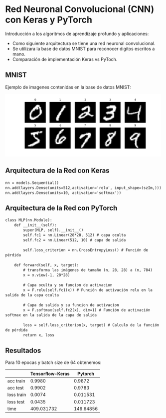 # Red Neuronal Convolucional (CNN) con Keras y PyTorch
Introducción a los algoritmos de aprendizaje profundo y aplicaciones:

* Como siguiente arquitectura se tiene una red neuronal convolucional.
* Se utilizara la base de datos MNIST para reconocer digitos escritos a mano.
* Comparación de implementación Keras vs PyToch.

## MNIST
Ejemplo de imagenes contenidas en la base de datos MNIST:

<img src="example_mnist.png" width="500">

## Arquitectura de la Red con Keras
```
nn = models.Sequential()    
nn.add(layers.Dense(units=512,activation='relu', input_shape=(szIm,)))         
nn.add(layers.Dense(units=10, activation='softmax'))
```

## Arquitectura de la Red con PyTorch
```
class MLP(nn.Module):
    def __init__(self):
        super(MLP, self).__init__()
        self.fc1 = nn.Linear(28*28, 512) # capa oculta 
        self.fc2 = nn.Linear(512, 10) # capa de salida 
        
        self.loss_criterion = nn.CrossEntropyLoss() # Función de pérdida

    def forward(self, x, target):
        # transforma las imágenes de tamaño (n, 28, 28) a (n, 784)
        x = x.view(-1, 28*28) 
        
        # Capa oculta y su funcion de activacion
        x = F.relu(self.fc1(x)) # Función de activación relu en la salida de la capa oculta
        
        # Capa de salida y su funcion de activacion
        x = F.softmax(self.fc2(x), dim=1) # Función de activación softmax en la salida de la capa de salida
        
        loss = self.loss_criterion(x, target) # Calculo de la función de pérdida 
        return x, loss
```

## Resultados
Para 10 epocas y batch size de 64 obtenemos:

| | Tensorflow-Keras | Pytorch |
| --- | ---         |     ---      |
| acc train | 0.9980 | 0.9872 |
| acc test | 0.9902 | 0.9783 |
| loss train | 0.0074 | 0.011531 |
| loss test | 0.0435 | 0.011723 |
| time | 409.031732 | 149.64856 |


